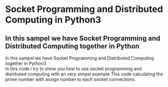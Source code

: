 # Socket Programming and Distributed Computing in Python3 
## In this sampel we have Socket Programming and Distributed Computing together in Python

In this sampel we have Socket Programming and Distributed Computing together in Python3
</br>
In this code i try to show you how to use socket programming and distrbuted computing with an very simpel example
This code calculating the prime number with assign number to each socket connections.
